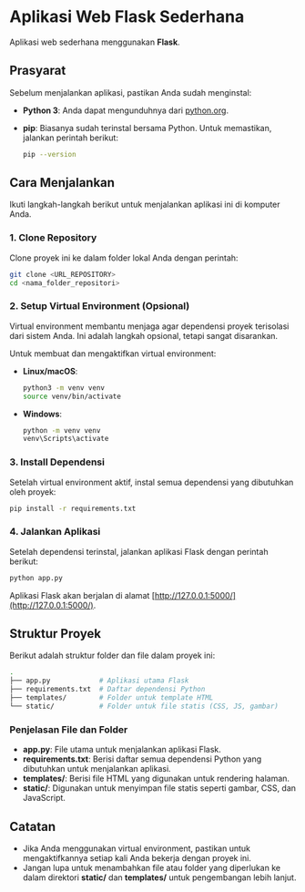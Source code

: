 # Aplikasi Web Flask Sederhana

Aplikasi web sederhana menggunakan **Flask**.

## Prasyarat

Sebelum menjalankan aplikasi, pastikan Anda sudah menginstal:

- **Python 3**: Anda dapat mengunduhnya dari [python.org](https://www.python.org/downloads/).
- **pip**: Biasanya sudah terinstal bersama Python. Untuk memastikan, jalankan perintah berikut:
  
  ```bash
  pip --version
  ```

## Cara Menjalankan

Ikuti langkah-langkah berikut untuk menjalankan aplikasi ini di komputer Anda.

### 1. Clone Repository
Clone proyek ini ke dalam folder lokal Anda dengan perintah:

```bash
git clone <URL_REPOSITORY>
cd <nama_folder_repositori>
```

### 2. Setup Virtual Environment (Opsional)
Virtual environment membantu menjaga agar dependensi proyek terisolasi dari sistem Anda. Ini adalah langkah opsional, tetapi sangat disarankan.

Untuk membuat dan mengaktifkan virtual environment:

- **Linux/macOS**:

  ```bash
  python3 -m venv venv
  source venv/bin/activate
  ```

- **Windows**:

  ```bash
  python -m venv venv
  venv\Scripts\activate
  ```

### 3. Install Dependensi
Setelah virtual environment aktif, instal semua dependensi yang dibutuhkan oleh proyek:

```bash
pip install -r requirements.txt
```

### 4. Jalankan Aplikasi
Setelah dependensi terinstal, jalankan aplikasi Flask dengan perintah berikut:

```bash
python app.py
```

Aplikasi Flask akan berjalan di alamat [http://127.0.0.1:5000/](http://127.0.0.1:5000/).

## Struktur Proyek

Berikut adalah struktur folder dan file dalam proyek ini:

```bash
.
├── app.py            # Aplikasi utama Flask
├── requirements.txt  # Daftar dependensi Python
├── templates/        # Folder untuk template HTML
└── static/           # Folder untuk file statis (CSS, JS, gambar)
```

### Penjelasan File dan Folder

- **app.py**: File utama untuk menjalankan aplikasi Flask.
- **requirements.txt**: Berisi daftar semua dependensi Python yang dibutuhkan untuk menjalankan aplikasi.
- **templates/**: Berisi file HTML yang digunakan untuk rendering halaman.
- **static/**: Digunakan untuk menyimpan file statis seperti gambar, CSS, dan JavaScript.

## Catatan

- Jika Anda menggunakan virtual environment, pastikan untuk mengaktifkannya setiap kali Anda bekerja dengan proyek ini.
- Jangan lupa untuk menambahkan file atau folder yang diperlukan ke dalam direktori **static/** dan **templates/** untuk pengembangan lebih lanjut.
